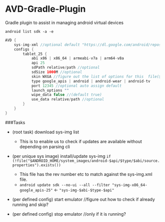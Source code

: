 # AVD-Gradle-Plugin
Gradle plugin to assist in managing android virtual devices

`android list sdk -a -e`

```groovy
AVD {
    sys-img-xml //optional default "https://dl.google.com/android/repository/sys-img/android/sys-img.xml"
    configs {
        tablet_25 {
            abi x86 | x86_64 | armeabi-v7a | arm64-v8a 
            api 25 
            sdPath relative/path //optional
            sdSize 1000M //optional
            skin WXGA //figure out the list of options for this  file($ANDORID_SDK/skins) ?
            type google_apis | android | android-wear | android-tv
            port 12345 //optional auto assign default
            launch_options ""
            wipe_data false //(default true)
            use_data relative/path //optional
        }
    }
}
```

###Tasks
 - (root task) download sys-img list 
    - This is to enable us to check if updates are available without depending on parsing cli
 
 - (per unique sys image) install/update sys-img `if (!file("$ANDROID_HOME/system_images/android-$api/$type/$abi/source.properties").exists())` 
    - This file has the rev number etc to match against the sys-img.xml file.
    - `android update sdk --no-ui --all --filter "sys-img-x86_64-google_apis-25"` <- `"sys-img-$abi-$type-$api"`
 
 - (per defined config) start emulator //figure out how to check if already running and skip?
 
 - (per defined config) stop emulator //only if it is running?   